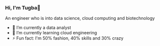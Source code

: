 ### Hi, I'm Tugba👋
An engineer who is into data science, cloud computing and biotechnology
- 🔭 I’m currently a data analyst
- 🌱 I’m currently learning cloud engineering
- ⚡ Fun fact: I'm 50% fashion, 40% skills and 30% crazy

